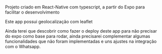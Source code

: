 Projeto criado em React-Native com typescript, a partir do Expo para facilitar o desenvolvimento

Este app possui geolocalização com leaflet

Ainda terei que descobrir como fazer o deploy deste app para não precisar do expo como base para rodar, ainda precisarei complementar algumas funcionalidades que não foram implementadas e uns ajustes na integração com o Whatsapp.